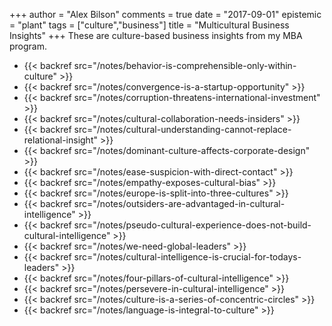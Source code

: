 +++
author = "Alex Bilson"
comments = true
date = "2017-09-01"
epistemic = "plant"
tags = ["culture","business"]
title = "Multicultural Business Insights"
+++
These are culture-based business insights from my MBA program.

- {{< backref src="/notes/behavior-is-comprehensible-only-within-culture" >}}
- {{< backref src="/notes/convergence-is-a-startup-opportunity" >}}
- {{< backref src="/notes/corruption-threatens-international-investment" >}}
- {{< backref src="/notes/cultural-collaboration-needs-insiders" >}}
- {{< backref src="/notes/cultural-understanding-cannot-replace-relational-insight" >}}
- {{< backref src="/notes/dominant-culture-affects-corporate-design" >}}
- {{< backref src="/notes/ease-suspicion-with-direct-contact" >}}
- {{< backref src="/notes/empathy-exposes-cultural-bias" >}}
- {{< backref src="/notes/europe-is-split-into-three-cultures" >}}
- {{< backref src="/notes/outsiders-are-advantaged-in-cultural-intelligence" >}}
- {{< backref src="/notes/pseudo-cultural-experience-does-not-build-cultural-intelligence" >}}
- {{< backref src="/notes/we-need-global-leaders" >}}
- {{< backref src="/notes/cultural-intelligence-is-crucial-for-todays-leaders" >}}
- {{< backref src="/notes/four-pillars-of-cultural-intelligence" >}}
- {{< backref src="/notes/persevere-in-cultural-intelligence" >}}
- {{< backref src="/notes/culture-is-a-series-of-concentric-circles" >}}
- {{< backref src="/notes/language-is-integral-to-culture" >}}
